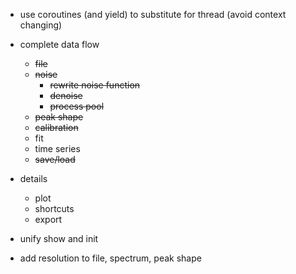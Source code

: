 + use coroutines (and yield) to substitute for thread (avoid context changing)
+ complete data flow
  + ~~file~~
  + ~~noise~~
    + ~~rewrite noise function~~
    + ~~denoise~~
    + ~~process pool~~
  + ~~peak shape~~
  + ~~calibration~~
  + fit
  + time series
  + ~~save/load~~
+ details
  + plot
  + shortcuts
  + export

+ unify show and init




+ add resolution to file, spectrum, peak shape